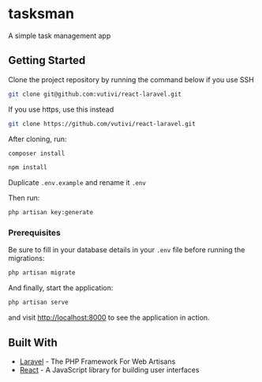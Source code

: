 # tasksman

A simple task management app

## Getting Started

Clone the project repository by running the command below if you use SSH

```bash
git clone git@github.com:vutivi/react-laravel.git
```

If you use https, use this instead

```bash
git clone https://github.com/vutivi/react-laravel.git
```

After cloning, run:

```bash
composer install
```

```bash
npm install
```

Duplicate `.env.example` and rename it `.env`

Then run:

```bash
php artisan key:generate
```

### Prerequisites

Be sure to fill in your database details in your `.env` file before running the migrations:

```bash
php artisan migrate
```

And finally, start the application:

```bash
php artisan serve
```

and visit [http://localhost:8000](http://localhost:8000) to see the application in action.

## Built With

* [Laravel](https://laravel.com) - The PHP Framework For Web Artisans
* [React](https://reactjs.org) - A JavaScript library for building user interfaces
